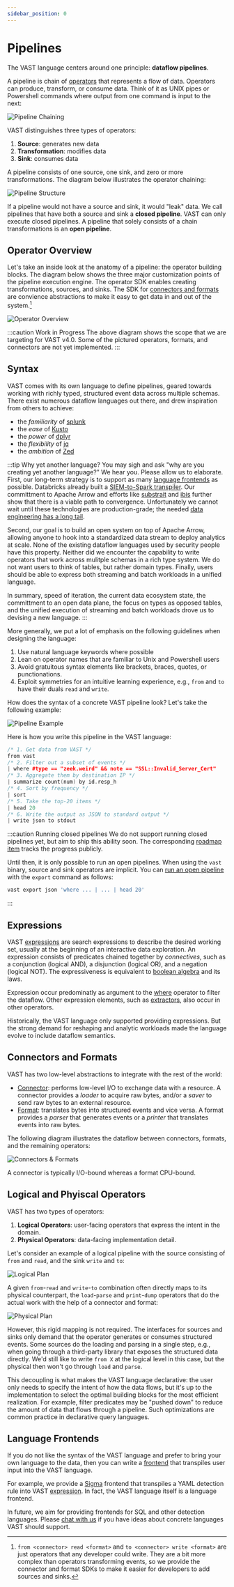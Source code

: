 ```yaml
---
sidebar_position: 0
---
```


# Pipelines

The VAST language centers around one principle: **dataflow pipelines**.

A pipeline is chain of [operators](operators) that represents a flow of data.
Operators can produce, transform, or consume data. Think of it as UNIX pipes or
Powershell commands where output from one command is input to the next:

![Pipeline Chaining](pipeline-chaining.excalidraw.svg)

VAST distinguishes three types of operators:

1. **Source**: generates new data
2. **Transformation**: modifies data
3. **Sink**: consumes data

A pipeline consists of one source, one sink, and zero or more transformations.
The diagram below illustrates the operator chaining:

![Pipeline Structure](pipeline-structure.excalidraw.svg)

If a pipeline would not have a source and sink, it would "leak" data. We call
pipelines that have both a source and sink a **closed pipeline**. VAST can only
execute closed pipelines. A pipeline that solely consists of a chain
transformations is an **open pipeline**.

## Operator Overview

Let's take an inside look at the anatomy of a pipeline: the operator building
blocks. The diagram below shows the three major customization points of the
pipeline execution engine. The operator SDK enables creating transformations,
sources, and sinks. The SDK for [connectors and
formats](#connectors-and-formats) are convience abstractions to make it easy to
get data in and out of the system.[^1]

[^1]: `from <connector> read <format>` and `to <connector> write <format>` are
      just operators that any developer could write. They are a bit more complex
      than operators transforming events, so we provide the connector and format
      SDKs to make it easier for developers to add sources and sinks.

![Operator Overview](operator-overview.excalidraw.svg)

:::caution Work in Progress
The above diagram shows the scope that we are targeting for VAST v4.0. Some of
the pictured operators, formats, and connectors are not yet implemented.
:::

## Syntax

VAST comes with its own language to define pipelines, geared towards working
with richly typed, structured event data across multiple schemas. There exist
numerous dataflow languages out there, and drew inspiration from others to
achieve:

- the *familiarity* of [splunk](https://splunk.com)
- the *ease* of [Kusto](https://github.com/microsoft/Kusto-Query-Language)
- the *power* of [dplyr](https://dplyr.tidyverse.org/)
- the *flexibility* of [jq](https://stedolan.github.io/jq/)
- the *ambition* of [Zed](https://zed.brimdata.io/)

:::tip Why yet another language?
You may sigh and ask "why are you creating yet another language?" We hear you.
Please allow us to elaborate. First, our long-term strategy is to support as
many [language frontends](#language-frontends) as possible. Databricks already
built a [SIEM-to-Spark
transpiler](https://github.com/databrickslabs/transpiler). Our committment to
Apache Arrow and efforts like [substrait](https://substrait.io/) and
[ibis](https://ibis-project.org/) further show that there is a viable path to
convergence. Unfortunately we cannot wait until these technologies are
production-grade; the needed [data engineering has a long
tail](/blog/parquet-and-feather-data-engineering-woes).

Second, our goal is to build an open system on top of Apache Arrow, allowing
anyone to hook into a standardized data stream to deploy analytics at scale.
None of the existing dataflow languages used by security people have this
property. Neither did we encounter the capability to write operators that work
across mulitple schemas in a rich type system. We do not want users to think of
tables, but rather domain types. Finally, users should be able to express both
streaming and batch workloads in a unified language.

In summary, speed of iteration, the current data ecosystem state, the
committment to an open data plane, the focus on types as opposed tables, and the
unified execution of streaming and batch workloads drove us to devising a new
language.
:::

More generally, we put a lot of emphasis on the following guidelines when
designing the language:

1. Use natural language keywords where possible
2. Lean on operator names that are familiar to Unix and Powershell users
3. Avoid gratuitous syntax elements like brackets, braces, quotes, or
   punctionations.
4. Exploit symmetries for an intuitive learning experience, e.g., `from` and
   `to` have their duals `read` and `write`.

How does the syntax of a concrete VAST pipeline look? Let's take the following
example:

![Pipeline Example](pipeline-example.excalidraw.svg)

Here is how you write this pipeline in the VAST language:

```cpp
/* 1. Get data from VAST */
from vast
/* 2. Filter out a subset of events */
| where #type == "zeek.weird" && note == "SSL::Invalid_Server_Cert"
/* 3. Aggregate them by destination IP */
| summarize count(num) by id.resp_h
/* 4. Sort by frequency */
| sort
/* 5. Take the top-20 items */
| head 20
/* 6. Write the output as JSON to standard output */
| write json to stdout
```

:::caution Running closed pipelines
We do not support running closed pipelines yet, but aim to ship this ability
soon. The corresponding [roadmap
item](https://github.com/tenzir/public-roadmap/issues/18) tracks the progress
publicly.

Until then, it is only possible to run an open pipelines. When using the `vast`
binary, source and sink operators are implicit. You can [run an open
pipeline](../../use/export/README.md) with the `export` command as follows:

```bash
vast export json 'where ... | ... | head 20'
```
:::

## Expressions

VAST [expressions](expressions) are search expressions to describe the desired
working set, usually at the beginning of an interactive data exploration. An
expression consists of predicates chained together by *connectives*, such as a
conjunction (logical AND), a disjunction (logical OR), and a negation (logical
NOT). The expressiveness is equivalent to [boolean
algebra](https://en.wikipedia.org/wiki/Boolean_algebra) and its laws.

Expression occur predominatly as argument to the [where](operators/where.md)
operator to filter the dataflow. Other expression elements, such as
[extractors](expressions#extractors), also occur in other operators.

Historically, the VAST language only supported providing expressions. But the
strong demand for reshaping and analytic workloads made the language evolve to
include dataflow semantics.

## Connectors and Formats

VAST has two low-level abstractions to integrate with the rest of the world:

- [Connector](../connectors): performs low-level I/O to exchange data with a
  resource. A connector provides a *loader* to acquire raw bytes, and/or a
  *saver* to send raw bytes to an external resource.
- [Format](../formats): translates bytes into structured events and vice versa.
  A format provides a *parser* that generates events or a *printer* that
  translates events into raw bytes.

The following diagram illustrates the dataflow between connectors, formats, and
the remaining operators:

![Connectors & Formats](connector-format.excalidraw.svg)

A connector is typically I/O-bound whereas a format CPU-bound.

## Logical and Phyiscal Operators

VAST has two types of operators:

1. **Logical Operators**: user-facing operators that express the intent in the
   domain.
2. **Physical Operators**: data-facing implementation detail.

Let's consider an example of a logical pipeline with the source consisting of
`from` and `read`, and the sink `write` and `to`:

![Logical Plan](operator-logical.excalidraw.svg)

A given `from`-`read` and `write`-`to` combination often directly maps to its
physical counterpart, the `load`-`parse` and `print`-`dump` operators that do
the actual work with the help of a connector and format:  

![Physical Plan](operator-physical.excalidraw.svg)

However, this rigid mapping is not required. The interfaces for sources and
sinks only demand that the operator generates or consumes structured events.
Some sources do the loading and parsing in a single step, e.g., when going
through a third-party library that exposes the structured data directly. We'd
still like to write `from X` at the logical level in this case, but the physical
then won't go through `load` and `parse`.

This decoupling is what makes the VAST language declarative: the user only needs
to specify the intent of how the data flows, but it's up to the implementation
to select the optimal building blocks for the most efficient realization. For
example, filter predicates may be "pushed down" to reduce the amount of data
that flows through a pipeline. Such optimizations are common practice in
declarative query languages.

## Language Frontends

If you do not like the syntax of the VAST language and prefer to bring your own
language to the data, then you can write a [frontend](frontends) that transpiles
user input into the VAST language.

For example, we provide a [Sigma](frontends/sigma) frontend that transpiles a
YAML detection rule into VAST [expression](expressions). In fact, the VAST
language itself is a language frontend.

In future, we aim for providing frontends for SQL and other detection languages.
Please [chat with us](/discord) if you have ideas about concrete languages VAST
should support.
